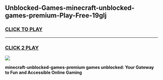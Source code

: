 
## Unblocked-Games-minecraft-unblocked-games-premium-Play-Free-19glj
<h3>
<a href="https://premium76.site?title=minecraft-unblocked-games-premium&ref=18A">CLICK TO PLAY</a></h3>
<hr>

<h3>
<a href="https://premium76.site?title=minecraft-unblocked-games-premium&ref=18A">CLICK 2 PLAY</a>
  
</h3>

<a href="https://premium76.site?title=minecraft-unblocked-games-premium&ref=18A"><img src="https://clearcache.store/games.png"></a>


**minecraft-unblocked-games-premium games unblocked: Your Gateway to Fun and Accessible Online Gaming**
